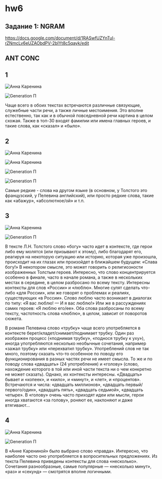 # hw6

## Задание 1: NGRAM

https://docs.google.com/document/d/1RASwfUZYnTul-rZNmcLv6eUZAObdPV-2bIYt8c5qayk/edit

## ANT CONC

## 1 

![Анна Каренина](https://raw.githubusercontent.com/artemisaev/hw6/master/Снимок%20экрана%202018-04-01%20в%2020.58.06.png)

![Generation П](https://raw.githubusercontent.com/artemisaev/hw6/master/Снимок%20экрана%202018-04-02%20в%2021.11.34.png)

Чаще всего в обоих текстах встречаются различные связующие, служебные части речи, а также личные местоимения. Это вполне естественно, так как и в обычной повседневной речи картина в целом схожая. Также в топ-30 входят фамилии или имена главных героев, и такие слова, как «сказал» и «было».

## 2

![Анна Каренина](https://raw.githubusercontent.com/artemisaev/hw6/master/Снимок%20экрана%202018-04-01%20в%2021.00.29.png)

![Анна Каренина](https://raw.githubusercontent.com/artemisaev/hw6/master/Снимок%20экрана%202018-04-01%20в%2021.01.27.png)

![Generation П](https://raw.githubusercontent.com/artemisaev/hw6/master/Снимок%20экрана%202018-04-02%20в%2021.12.54.png)

![Generation П](https://raw.githubusercontent.com/artemisaev/hw6/master/Снимок%20экрана%202018-04-02%20в%2021.13.19.png)

Самые редкие - слова на другом языке (в основном, у Толстого это французский, у Пелевина английский), или просто редкие слова, такие как «абажур», «абсолютное/ой» и т.п.

## 3

![Анна Каренина](https://raw.githubusercontent.com/artemisaev/hw6/master/Снимок%20экрана%202018-04-01%20в%2021.06.21.png)

![Generation П](https://raw.githubusercontent.com/artemisaev/hw6/master/Снимок%20экрана%202018-04-02%20в%2021.17.04.png)

В тексте Л.Н. Толстого слово «богу» часто идет в контексте, где герои либо ему молятся (или призывают к этому), либо благодарят его, реагируя на некоторую ситуацию или историю, которая уже произошла, происходит на их глазах или произойдет в ближайшем будущем: «Слава богу!» В некотором смысле, это может говорить о религиозности изображенных Толстым героев. Интересно, что слово концентрируется особенно в финале, часто в начале романа, а также в нескольких местах в середине, в целом разбросано по всему тексту. Интересны контексты для слов «России» и «люблю». Многие сулят сделать что-либо «для России», или же говорят о проблемах и реалиях, существующих «в России». Слово люблю часто возникает в диалогах по типу: «Я вас люблю! — И я вас люблю!» Или же в рассуждениях самих героев: «Я люблю его/ее». Оба слова разбросаны по всему тексту, частотность слова «люблю», в целом, зависит от поворотов сюжета.

В романе Пелевина слово «трубку» чаще всего употребляется в контексте берет/кладет/снимает/поднимает трубку. Один раз изображен процесс («поднимая трубку», «поднося трубку к уху»), иногда употребляются несколько необычные сочетания, например «зажал трубку» или «перехватил трубку». Употреблений слов не так много, поэтому сказать что-то особенное по поводу его функционирования в разных частях речи не имеет смысла. То же и по поводу слова «двадцать» (24 употребления) и «голову» (слово, нахождение которого в той или иной части текста ни о чем конкретно не может сказать). Однако, их контексты интересны. «Двадцать» бывает и «копеек», и «кило», и «минут», и «лет», и «процентов». Встречаются и числа: «двадцать миллионов», «двадцать первый/первого/один», «двадцать пять», «двадцать седьмой», «двадцать четыре». В «голову» очень часто приходят идеи или мысли, герои иногда хватаются «за голову», роняют ее, наклоняют и даже втягивают… 

## 4

![Анна Каренина](https://raw.githubusercontent.com/artemisaev/hw6/master/Снимок%20экрана%202018-04-01%20в%2021.13.33.png)

![Generation П](https://raw.githubusercontent.com/artemisaev/hw6/master/Снимок%20экрана%202018-04-02%20в%2021.24.08.png)

В «Анне Карениной» было выбрано слово «правда». Интересно, что наиболее часто оно употребляется в вопросительных предложениях.
Из текста Пелевина приведены контексты для слова «несколько». Сочетания разнообразные, самые популярные — «несколько минут», «раз» и «секунд» — смотрятся вполне логичными.













